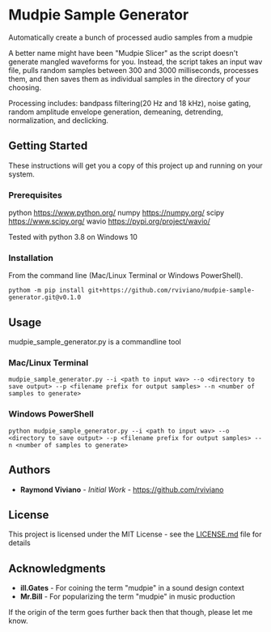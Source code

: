 # Mudpie Sample Generator
 Automatically create a bunch of processed audio samples from a mudpie 

 A better name might have been "Mudpie Slicer" as the script doesn't generate mangled waveforms for you. Instead, the script takes an input wav file, pulls random samples between 300 and 3000 milliseconds, processes them, and then saves them as individual samples in the directory of your choosing. 

 Processing includes: bandpass filtering(20 Hz and 18 kHz), noise gating, random amplitude envelope generation, demeaning, detrending, normalization, and declicking.

## Getting Started
 These instructions will get you a copy of this project up and running on your system.

 ### Prerequisites 
 python https://www.python.org/
 numpy  https://numpy.org/
 scipy  https://www.scipy.org/
 wavio  https://pypi.org/project/wavio/

 Tested with python 3.8 on Windows 10

 ### Installation 
 From the command line (Mac/Linux Terminal or Windows PowerShell).
 
 ```
 pythom -m pip install git+https://github.com/rviviano/mudpie-sample-generator.git@v0.1.0
 ```
 
## Usage
 mudpie_sample_generator.py is a commandline tool

 ### Mac/Linux Terminal
 ```
 mudpie_sample_generator.py --i <path to input wav> --o <directory to save output> --p <filename prefix for output samples> --n <number of samples to generate>
 ```

 ### Windows PowerShell
 ```
 python mudpie_sample_generator.py --i <path to input wav> --o <directory to save output> --p <filename prefix for output samples> --n <number of samples to generate>
 ```

## Authors
 * **Raymond Viviano** - *Initial Work* - https://github.com/rviviano

## License
 This project is licensed under the MIT License - see the [LICENSE.md](LICENSE.md) file for details

## Acknowledgments
 * **ill.Gates** - For coining the term "mudpie" in a sound design context
 * **Mr.Bill** - For popularizing the term "mudpie" in music production

 If the origin of the term goes further back then that though, please let me know. 
